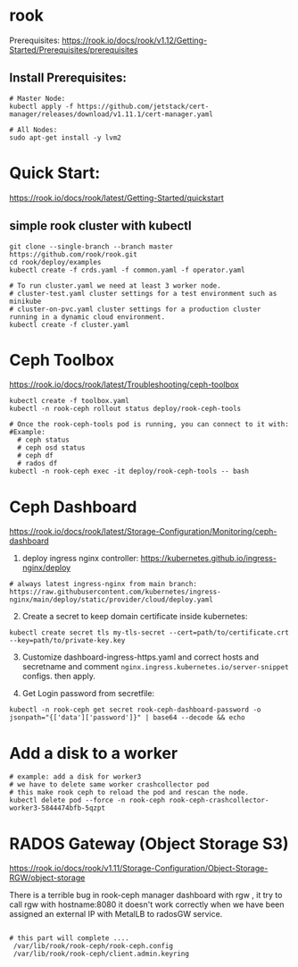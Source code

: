 # rook

Prerequisites:
https://rook.io/docs/rook/v1.12/Getting-Started/Prerequisites/prerequisites

## Install Prerequisites:

```
# Master Node:
kubectl apply -f https://github.com/jetstack/cert-manager/releases/download/v1.11.1/cert-manager.yaml
```
```
# All Nodes:
sudo apt-get install -y lvm2
```

# Quick Start:
https://rook.io/docs/rook/latest/Getting-Started/quickstart

## simple rook cluster with kubectl
```
git clone --single-branch --branch master https://github.com/rook/rook.git
cd rook/deploy/examples
kubectl create -f crds.yaml -f common.yaml -f operator.yaml

# To run cluster.yaml we need at least 3 worker node.
# cluster-test.yaml cluster settings for a test environment such as minikube
# cluster-on-pvc.yaml cluster settings for a production cluster running in a dynamic cloud environment.
kubectl create -f cluster.yaml
```

# Ceph Toolbox
https://rook.io/docs/rook/latest/Troubleshooting/ceph-toolbox

```
kubectl create -f toolbox.yaml
kubectl -n rook-ceph rollout status deploy/rook-ceph-tools

# Once the rook-ceph-tools pod is running, you can connect to it with:
#Example:
  # ceph status
  # ceph osd status
  # ceph df
  # rados df
kubectl -n rook-ceph exec -it deploy/rook-ceph-tools -- bash
```

# Ceph Dashboard
https://rook.io/docs/rook/latest/Storage-Configuration/Monitoring/ceph-dashboard

1. deploy ingress nginx controller:
https://kubernetes.github.io/ingress-nginx/deploy
```
# always latest ingress-nginx from main branch:
https://raw.githubusercontent.com/kubernetes/ingress-nginx/main/deploy/static/provider/cloud/deploy.yaml
```


2. Create a secret to keep domain certificate inside kubernetes:

```
kubectl create secret tls my-tls-secret --cert=path/to/certificate.crt --key=path/to/private-key.key
```

3. Customize dashboard-ingress-https.yaml and correct hosts and secretname and comment `nginx.ingress.kubernetes.io/server-snippet` configs. then apply.

4. Get Login password from secretfile:

```
kubectl -n rook-ceph get secret rook-ceph-dashboard-password -o jsonpath="{['data']['password']}" | base64 --decode && echo
```

# Add a disk to a worker

```
# example: add a disk for worker3
# we have to delete same worker crashcollector pod
# this make rook ceph to reload the pod and rescan the node.
kubectl delete pod --force -n rook-ceph rook-ceph-crashcollector-worker3-5844474bfb-5qzpt
```

# RADOS Gateway (Object Storage S3)
https://rook.io/docs/rook/v1.11/Storage-Configuration/Object-Storage-RGW/object-storage

There is a terrible bug in rook-ceph manager dashboard with rgw , it try to call rgw with hostname:8080
it doesn't work correctly when we have been assigned an external IP with MetalLB to radosGW service.

```

# this part will complete ....
 /var/lib/rook/rook-ceph/rook-ceph.config
 /var/lib/rook/rook-ceph/client.admin.keyring


```
